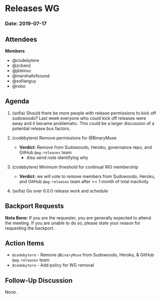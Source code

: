 # Releases WG

### Date: 2019-07-17

## Attendees

**Members**
  * @codebytere
  * @zcbenz
  * @jkleinsc
  * @marshallofsound
  * @sofianguy
  * @robo

## Agenda

1. (sofia) Should there be more people with release permissions to kick off sudowoodo? Last week everyone who could kick off releases were away and it became problematic. This could be a larger discussion of a potential release bus factors.
 
2. (codebytere) Remove permissions for @BinaryMuse
    * **Verdict:** Remove from Sudowoodo, Heroku, governance repo, and GitHub `@wg-releases` team
        * Also send note identifying why
3. (codebytere) Minimum threshold for continual WG membership
    * **Verdict:** we will vote to remove members from Sudowoodo, Heroku, and GitHub `@wg-releases` team after >= 1 month of total inactivity
4. (sofia) Go over 6.0.0 release work and schedule

## Backport Requests

**Nota Bene:** If you are the requester, you are generally expected to attend the meeting. If you are unable to do so, please state your reason for requesting the backport.

## Action Items

* `@codebytere` - Remove `@BinaryMuse` from Sudowoodo, Heroku, & GitHub `@wg-releases` team
* `@codebytere` - Add policy for WG removal

## Follow-Up Discussion

None.